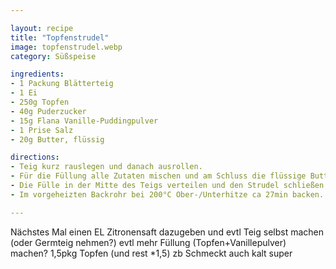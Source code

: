```yaml
---

layout: recipe
title: "Topfenstrudel"
image: topfenstrudel.webp
category: Süßspeise

ingredients:
- 1 Packung Blätterteig
- 1 Ei
- 250g Topfen
- 40g Puderzucker
- 15g Flana Vanille-Puddingpulver
- 1 Prise Salz
- 20g Butter, flüssig

directions:
- Teig kurz rauslegen und danach ausrollen.
- Für die Füllung alle Zutaten mischen und am Schluss die flüssige Butter unterrühren.
- Die Fülle in der Mitte des Teigs verteilen und den Strudel schließen.
- Im vorgeheizten Backrohr bei 200°C Ober-/Unterhitze ca 27min backen.

---
```


Nächstes Mal einen EL Zitronensaft dazugeben und evtl Teig selbst machen (oder Germteig nehmen?)
evtl mehr Füllung (Topfen+Vanillepulver) machen? 1,5pkg Topfen (und rest *1,5) zb
Schmeckt auch kalt super